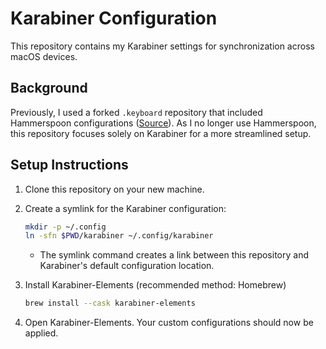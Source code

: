 # Karabiner Configuration

This repository contains my Karabiner settings for synchronization across macOS devices.

## Background

Previously, I used a forked `.keyboard` repository that included Hammerspoon configurations ([Source](https://github.com/tomatohammado/keyboard)). As I no longer use Hammerspoon, this repository focuses solely on Karabiner for a more streamlined setup.

## Setup Instructions

1. Clone this repository on your new machine.

2. Create a symlink for the Karabiner configuration:

   ```sh
   mkdir -p ~/.config
   ln -sfn $PWD/karabiner ~/.config/karabiner
   ```

   - The symlink command creates a link between this repository and Karabiner's default configuration location.

3. Install Karabiner-Elements (recommended method: Homebrew)

   ```sh
   brew install --cask karabiner-elements
   ```

4. Open Karabiner-Elements. Your custom configurations should now be applied.
